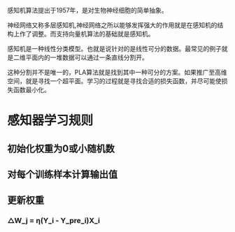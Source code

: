 感知机算法提出于1957年，是对生物神经细胞的简单抽象。

神经网络又称多层感知机,神经网络之所以能够发挥强大的作用就是在感知机的结构上作了调整。而支持向量机算法的基础就是感知机。

感知机是一种线性分类模型。也就是说针对的是线性可分的数据。最常见的例子就是二维平面内的一堆数据可以通过一条直线分割开。

这种分割并不是唯一的，PLA算法就是找到其中一种可分的方案。如果推广至高维空间，就是寻找一个超平面。学习的过程就是寻找合适的损失函数，并尽可能使损失函数最小化。

# 感知器学习规则
## 初始化权重为0或小随机数
## 对每个训练样本计算输出值
## 更新权重
### △W_j = η(Y_i - Y_pre_i)X_i
